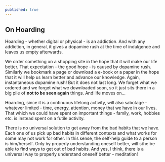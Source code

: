 ```yaml
---
published: true
---
```

## On Hoarding

Hoarding - whether digital or physical - is an addiction. And with any addiction, in general, it gives a dopamine rush at the time of indulgence and leaves us empty afterwards.

We order something on a shopping site in the hope that it will make our life better. That expectation - the good hope - is caused by dopamine rush. Similarly we bookmark a page or download a e-book or a paper in the hope that it will help us learn better and advance our knowledge. Again, instantaneous dopamine rush! But it does not last long. We forget what we ordered and we forget what we downloaded soon, so it just sits there in a big pile of **not to be seen again** things. And life moves on...

Hoarding, since it is a continuous lifelong activity, will also sabotage - whatever limited - time, energy, attention, money that we have in our lives. That which we could have spent on important things - family, work, hobbies etc. is instead spent on a futile activity. 

There is no universal solution to get away from the bad habits that we have. Each one of us pick up bad habits in different contexts and what works for some may not work for other. In this sense, the self-help guide to a person is him/herself. Only by properly understanding oneself better, will s/he be able to find ways to get out of bad habits. And yes, I think, there is a universal way to properly understand oneself better - meditation!
